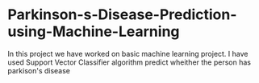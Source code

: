 # Parkinson-s-Disease-Prediction-using-Machine-Learning
In this project we have worked on basic machine learning project. I have used Support Vector Classifier algorithm predict wheither the person has parkison's disease
